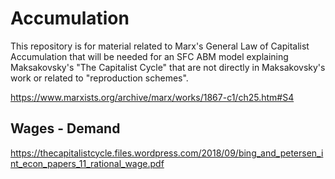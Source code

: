 # Accumulation

This repository is for material related to Marx's General Law of Capitalist Accumulation that will be needed for an SFC ABM model explaining Maksakovsky's "The Capitalist Cycle" that are not directly in Maksakovsky's work or related to "reproduction schemes".

https://www.marxists.org/archive/marx/works/1867-c1/ch25.htm#S4

## Wages - Demand

https://thecapitalistcycle.files.wordpress.com/2018/09/bing_and_petersen_int_econ_papers_11_rational_wage.pdf

